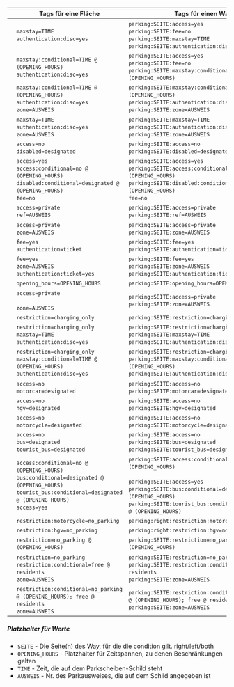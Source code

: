 |                                                              | Tags für eine Fläche                                         | Tags für einen Way                                           |
| ------------------------------------------------------------ | ------------------------------------------------------------ | ------------------------------------------------------------ |
| ![314_1040-32](img\314_1040-32.png)                          | `maxstay=TIME`<br />`authentication:disc=yes`                | `parking:SEITE:access=yes`<br />`parking:SEITE:fee=no`<br />`parking:SEITE:maxstay=TIME`<br />`parking:SEITE:authentication:disc=yes` |
| ![314_1040-32_1042-33](img\314_1040-32_1042-33.png)          | `maxstay:conditional=TIME @ (OPENING_HOURS)`<br />`authentication:disc=yes` | `parking:SEITE:access=yes`<br />`parking:SEITE:fee=no`<br />`parking:SEITE:maxstay:conditional=TIME @ (OPENING_HOURS)` |
| ![314_1040-32_1042-33_1020-32](img\314_1040-32_1042-33_1020-32.png) | `maxstay:conditional=TIME @ (OPENING_HOURS)`<br />`authentication:disc=yes`<br />`zone=AUSWEIS` | `parking:SEITE:maxstay:conditional=TIME @ (OPENING_HOURS)`<br />`parking:SEITE:authentication:disc=yes`<br />`parking:SEITE:zone=AUSWEIS` |
| ![314_1040-32_1020-32](img\314_1040-32_1020-32.png) | `maxstay=TIME`<br />`authentication:disc=yes`<br />`zone=AUSWEIS` | `parking:SEITE:maxstay=TIME`<br />`parking:SEITE:authentication:disc=yes`<br />`parking:SEITE:zone=AUSWEIS` |
| ![314_1044-10](img\314_1044-10.png)                          | `access=no`<br />`disabled=designated`                       | `parking:SEITE:access=no`<br />`parking:SEITE:disabled=designated` |
| ![314_1044-10_1042-33](img\314_1044-10_1042-33.png)          | `access=yes`<br />`access:conditional=no @ (OPENING_HOURS)`<br />`disabled:conditional=designated @ (OPENING_HOURS)`<br />`fee=no` | `parking:SEITE:access=yes`<br />`parking:SEITE:access:conditional=no @ (OPENING_HOURS)`<br />`parking:SEITE:disabled:conditional=designated @ (OPENING_HOURS)`<br />`fee=no` |
| ![314_1044-11](img\314_1044-11.png)                          | `access=private`<br />`ref=AUSWEIS`                          | `parking:SEITE:access=private`<br />`parking:SEITE:ref=AUSWEIS` |
| ![314_1044-30](img\314_1044-30.png)                          | `access=private`<br />`zone=AUSWEIS`                         | `parking:SEITE:access=private`<br />`parking:SEITE:zone=AUSWEIS` |
| ![314_1053-31](img\314_1053-31.png)                          | `fee=yes`<br />`authentication=ticket`                       | `parking:SEITE:fee=yes`<br />`parking:SEITE:authentication=ticket` |
| ![314_1053-31_1020-32](img\314_1053-31_1020-32.png)          | `fee=yes`<br />`zone=AUSWEIS`<br />`authentication:ticket=yes` | `parking:SEITE:fee=yes`<br />`parking:SEITE:zone=AUSWEIS`<br />`parking:SEITE:authentication:ticket=yes` |
| ![314_1042-33](img\314_1042-33.png)                          | `opening_hours=OPENING_HOURS`                                | `parking:SEITE:opening_hours=OPENING_HOURS`                  |
| ![314.1_1044-30](img\314.1_1044-30.png) | `access=private`<br /><br />`zone=AUSWEIS`                   | `parking:SEITE:access=private`<br />`parking:SEITE:zone=AUSWEIS` |
| ![314_1050-32](img\314_1050-32.png) | `restriction=charging_only`                                  | `parking:SEITE:restriction=charging_only`                    |
| ![314_1050-32_1040-32](img\314_1050-32_1040-32.png) | `restriction=charging_only`<br />`maxstay=TIME`<br />`authentication:disc=yes` | `parking:SEITE:restriction=charging_only`<br />`parking:SEITE:maxstay=TIME`<br />`parking:SEITE:authentication:disc=yes` |
| ![314_1050-32_1040-32_1042-33](img\314_1050-32_1040-32_1042-33.png) | `restriction=charging_only`<br />`maxstay:conditional=TIME @ (OPENING_HOURS)`<br />`authentication:disc=yes` | `parking:SEITE:restriction=charging_only`<br />`parking:SEITE:maxstay:conditional=TIME @ (OPENING_HOURS)`<br />`parking:SEITE:authentication:disc=yes` |
| ![314_1010-58](img\314_1010-58.png)                          | `access=no`<br />`motorcar=designated`                       | `parking:SEITE:access=no`<br />`parking:SEITE:motorcar=designated` |
| ![314_1010-51](img\314_1010-51.png)                          | `access=no`<br />`hgv=designated`                            | `parking:SEITE:access=no`<br />`parking:SEITE:hgv=designated` |
| ![314_1010-62](img\314_1010-62.png)                          | `access=no`<br />`motorcycle=designated`                     | `parking:SEITE:access=no`<br />`parking:SEITE:motorcycle=designated` |
| ![314_1010-57](img\314_1010-57.png) | `access=no`<br />`bus=designated`<br />`tourist_bus=designated` | `parking:SEITE:access=no`<br />`parking:SEITE:bus=designated`<br />`parking:SEITE:tourist_bus=designated` |
| ![314_1010-57_1042-33](img\314_1010-57_1042-33.png)          | `access:conditional=no @ (OPENING_HOURS)`<br />`bus:conditional=designated @ (OPENING_HOURS)`<br />`tourist_bus:conditional=designated @ (OPENING_HOURS)`<br />`access=yes`<br /> | `parking:SEITE:access:conditional=no @ (OPENING_HOURS)`<br /><br />`parking:SEITE:access=yes` <br />`parking:SEITE:bus:conditional=designated @ (OPENING_HOURS)`<br />`parking:SEITE:tourist_bus:conditional=designated @ (OPENING_HOURS)` |
| ![286_1010-62](img\286_1010-62.png)                          | `restriction:motorcycle=no_parking`                          | `parking:right:restriction:motorcycle=no_parking`            |
| ![286_1010-51](img\286_1010-51.png)                          | `restriction:hgv=no_parking`                                 | `parking:right:restriction:hgv=no_parking`                   |
| ![286_1042-33](img\286_1042-33.png)                          | `restriction=no_parking @ (OPENING_HOURS)`                   | `parking:SEITE:restriction=no_parking @ (OPENING_HOURS)`     |
| ![286_1020-32](img\286_1020-32.png)                          | `restriction=no_parking`<br />`restriction:conditional=free @ residents`<br />`zone=AUSWEIS` | `parking:SEITE:restriction=no_parking`<br />`parking:SEITE:restriction:conditional=free @ residents`<br />`parking:SEITE:zone=AUSWEIS` |
| ![286_1042-33_1020-32](img\286_1042-33_1020-32.png) | `restriction:conditional=no_parking @ (OPENING_HOURS); free @ residents`<br />`zone=AUSWEIS` | `parking:SEITE:restriction:conditional=no_parking @ (OPENING_HOURS); free @ residents`<br />`parking:SEITE:zone=AUSWEIS` |



##### Platzhalter für Werte

- `SEITE` - Die Seite(n) des Way, für die die condition gilt. right/left/both
- `OPENING_HOURS` - Platzhalter für Zeitspannen, zu denen Beschränkungen gelten
- `TIME` - Zeit, die auf dem Parkscheiben-Schild steht
- `AUSWEIS` - Nr. des Parkausweises, die auf dem Schild angegeben ist